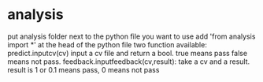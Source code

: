 # analysis
put analysis folder next to the python file you want to use 
add 'from analysis import *' at the head of the python file
two function available:
predict.inputcv(cv)
input a cv file and return a bool. true means pass false means not
pass.
feedback.inputfeedback(cv,result):
take a cv and a result. result is 1 or 0.1 means pass, 0 means not pass